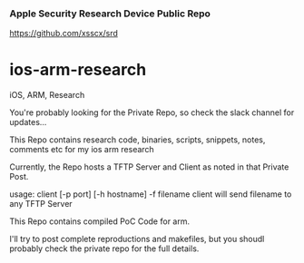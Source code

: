 ### Apple Security Research Device Public Repo
https://github.com/xsscx/srd

# ios-arm-research
iOS, ARM, Research

You're probably looking for the Private Repo, so check the slack channel for updates...

This Repo contains research code, binaries, scripts, snippets, notes, comments etc for my ios arm research

Currently, the Repo hosts a TFTP Server and Client as noted in that Private Post.

usage: client [-p port] [-h hostname] -f filename
client will send filename to any TFTP Server

This Repo contains compiled PoC Code for arm.

I'll try to post complete reproductions and makefiles, but you shoudl probably check the private repo for the full details.
